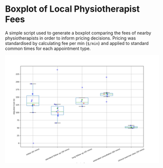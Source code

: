 # Boxplot of Local Physiotherapist Fees

A simple script used to generate a boxplot comparing the fees of nearby
physiotherapists in order to inform pricing decisions. Pricing was standardised
by calculating fee per min (`$/min`) and applied to standard common times for
each appointment type.

![image](figures/physio_fees_boxplot_grid.png)